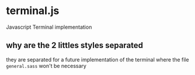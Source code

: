 # terminal.js

Javascript Terminal implementation

## why are the 2 littles styles separated

they are separated for a future implementation of the terminal where the file `general.sass` won't be necessary
